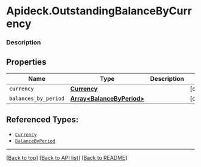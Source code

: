 # Apideck.OutstandingBalanceByCurrency

### Description

## Properties
Name | Type | Description | Notes
------------ | ------------- | ------------- | -------------
`currency` | [**Currency**](Currency.md) |  | [optional] 
`balances_by_period` | [**Array&lt;BalanceByPeriod&gt;**](BalanceByPeriod.md) |  | [optional] 





## Referenced Types:
* [`Currency`](Currency.md)
* [`BalanceByPeriod`](BalanceByPeriod.md)

---

[[Back to top]](#) [[Back to API list]](../../../../README.md#documentation-for-api-endpoints) [[Back to README]](../../../../README.md)


